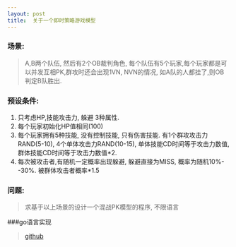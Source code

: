 ```yaml
---
layout: post
title:  关于一个即时策略游戏模型
---
```



### 场景:

>A,B两个队伍, 然后有2个OB裁判角色, 每个队伍有5个玩家,每个玩家都是可以并发互相PK,群攻时还会出现1VN, NVN的情况, 如A队的人都挂了,则OB判定B队胜出.

### 预设条件:
1. 只考虑HP,技能攻击力, 躲避 3种属性.
2. 每个玩家初始化HP值相同(100)
3. 每个玩家拥有5种技能, 没有控制技能, 只有伤害技能.  有1个群攻攻击力 RAND(5-10), 4个单体攻击力RAND(10-15), 单体技能CD时间等于攻击力数值, 群体技能CD时间等于攻击力数值*2.
4. 每次被攻击者,有随机一定概率出现躲避, 躲避直接为MISS, 概率为随机10%--30%. 被群体攻击者概率*1.5

### 问题:
>求基于以上场景的设计一个混战PK模型的程序, 不限语言


###go语言实现

><a href="https://github.com/e2mc/dota">github</a>